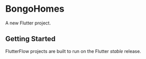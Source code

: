 # BongoHomes

A new Flutter project.

## Getting Started

FlutterFlow projects are built to run on the Flutter _stable_ release.
